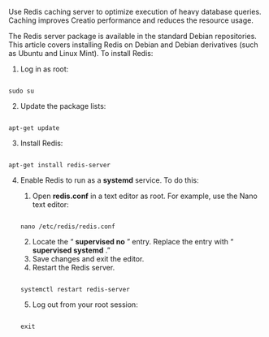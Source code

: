 


 Use Redis caching server to optimize execution of heavy database queries. Caching improves Creatio performance and reduces the resource usage.
 



 The Redis server package is available in the standard Debian repositories. This article covers installing Redis on Debian and Debian derivatives (such as Ubuntu and Linux Mint). To install Redis:
 


1. Log in as root:
 






```

sudo su
```
2. Update the package lists:
 






```

apt-get update
```
3. Install Redis:
 






```

apt-get install redis-server
```
4. Enable Redis to run as a
 **systemd** 
 service. To do this:
 


	1. Open
	 **redis.conf** 
	 in a text editor as root. For example, use the Nano text editor:
	 
	
	
	
	
	
	
	```
	
	nano /etc/redis/redis.conf
	```
	2. Locate the “
	 **supervised no** 
	 ” entry. Replace the entry with “
	 **supervised systemd** 
	 .”
	3. Save changes and exit the editor.
	4. Restart the Redis server.
	 
	
	
	
	
	
	
	```
	
	systemctl restart redis-server
	```
	5. Log out from your root session:
	 
	
	
	
	
	
	
	```
	
	exit
	```




